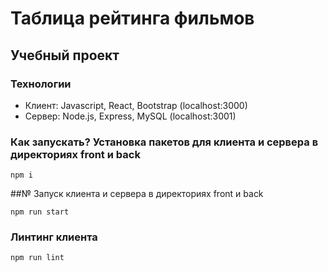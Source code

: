 # Таблица рейтинга фильмов

## Учебный проект

### Технологии

- Клиент: Javascript, React, Bootstrap (localhost:3000)
- Сервер: Node.js, Express, MySQL (localhost:3001) 

### Как запускать? Установка пакетов для клиента и сервера в директориях front и back

`npm i`

##№ Запуск клиента и сервера в директориях front и back

`npm run start`

### Линтинг клиента

`npm run lint`
